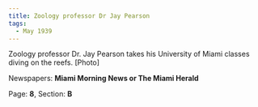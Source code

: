 ```yaml
---  
title: Zoology professor Dr Jay Pearson  
tags:  
  - May 1939  
---  
```

  
Zoology professor Dr. Jay Pearson takes his University of Miami classes diving on the reefs. [Photo]  
  
Newspapers: **Miami Morning News or The Miami Herald**  
  
Page: **8**, Section: **B** 
